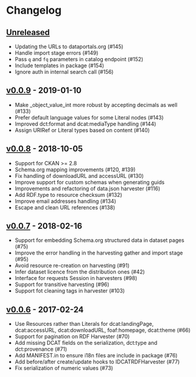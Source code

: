 # Changelog

## [Unreleased](https://github.com/ckan/ckanext-dcat/compare/v0.0.9...HEAD)

* Updating the URLs to dataportals.org (#145)
* Handle import stage errors (#149)
* Pass `q` and `fq` parameters in catalog endpoint (#152)
* Include templates in package (#154)
* Ignore auth in internal search call (#156)

## [v0.0.9](https://github.com/ckan/ckanext-dcat/compare/v0.0.8...v0.0.9) - 2019-01-10

* Make _object_value_int more robust by accepting decimals as well (#133)
* Prefer default language values for some Literal nodes (#143)
* Improved dct:format and dcat:mediaType handling (#144)
* Assign URIRef or Literal types based on content (#140)

## [v0.0.8](https://github.com/ckan/ckanext-dcat/compare/v0.0.7...v0.0.8) - 2018-10-05

* Support for CKAN >= 2.8
* Schema.org mapping improvements (#120, #139)
* Fix handling of downloadURL and accessURL (#130)
* Improve support for custom schemas when generating guids
* Improvements and refactoring of data.json harvester (#116)
* Add RDF.type to resource checksum (#132)
* Improve email addresses handling (#134)
* Escape and clean URL references (#138)

## [v0.0.7](https://github.com/ckan/ckanext-dcat/compare/v0.0.6...v0.0.7) - 2018-02-16

* Support for embedding Schema.org structured data in dataset pages (#75)
* Improve the error handling in the harvesting gather and import stage (#95)
* Avoid resource re-creation on harvesting (#91)
* Infer dataset licence from the distribution ones (#42)
* Interface for requests Session in harvesters (#98)
* Support for transitive harvesting (#96)
* Support fot cleaning tags in harvester (#103)


## [v0.0.6](https://github.com/ckan/ckanext-dcat/compare/v0.0.5...v0.0.6) - 2017-02-24

* Use Resources rather than Literals for dcat:landingPage, dcat:accessURL,
   dcat:downloadURL, foaf:homepage, dcat:theme (#66)
* Support for pagination on RDF Harvester (#70)
* Add missing DCAT fields on the serialization, dct:type and dct:provenance (#71)
* Add MANIFEST.in to ensure i18n files are include in package (#76)
* Add before/after create/update hooks to IDCATRDFHarvester (#77)
* Fix serialization of numeric values (#73)
